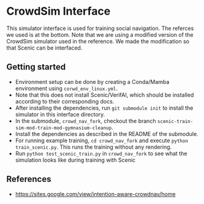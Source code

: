 # CrowdSim Interface

This simulator interface is used for training social navigation. The referces we used is at the bottom. Note that
we are using a modified version of the CrowdSim simulator used in the reference. We made the modification so that Scenic can be interfaced.

## Getting started
- Environment setup can be done by creating a Conda/Mamba environment using `corwd_env_linux.yml`.
- Note that this does not install Scenic/VerifAI, which should be installed according to their corresponding docs.
- After installing the dependencies, run `git submodule init` to install the simulator in this interface directory.
- In the submodule, `crowd_nav_fork`, checkout the branch `scenic-train-sim-mod-train-mod-gymnasium-cleanup`.
- Install the dependencies as described in the README of the submodule.
- For running example training, `cd crowd_nav_fork` and execute `python train_scenic.py`. This runs the training without
any rendering.
- Run `python test_scenic_train.py` in `crowd_nav_fork` to see what the simulation looks like during training with Scenic 

## References
- https://sites.google.com/view/intention-aware-crowdnav/home
